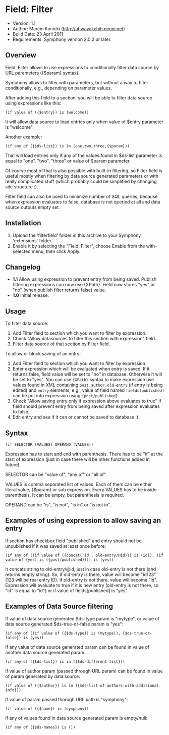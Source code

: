 # Field: Filter

- Version: 1.1
- Author: Marcin Konicki (http://ahwayakchih.neoni.net)
- Build Date: 23 April 2011
- Requirements: Symphony version 2.0.2 or later.


## Overview

Field: Filter allows to use expressions to conditionally filter data source by URL parameters ({$param} syntax).

Symphony allows to filter with parameters, but without a way to filter conditionally, e.g., depending on parameter values.

After adding this field to a section, you will be able to filter data source using expressions like this:

	(if value of ({$entry}) is (welcome))

It will allow data source to load entries only when value of $entry parameter is "welcome".

Another example:

	(if any of ({$ds-list}) is in (one,two,three,{$param}))

That will load entries only if any of the values found in $ds-list parameter is equal to "one", "two", "three" or value of $param parameter.

Of course most of that is also possible with built-in filtering, so Filter field is useful mostly when filtering by data source generated parameters or with really complicated stuff (which probably could be simplified by changing site structure :).

Filter field can also be used to minimize number of SQL queries, because when expression evaluates to false, database is not queried at all and data source outputs empty set.


## Installation

1. Upload the 'filterfield' folder in this archive to your Symphony 'extensions' folder.
2. Enable it by selecting the "Field: Filter", choose Enable from the with-selected menu, then click Apply.


## Changelog

- **1.1** Allow using expression to prevent entry from being saved. Publish filtering expressions can now use {XPath}. Field now stores "yes" or "no" (when publish filter returns false) value.
- **1.0** Initial release.


## Usage

To filter data source:

1. Add Filter field to section which you want to filter by expression.
2. Check "Allow datasources to filter this section with expression" field.
3. Filter data source of that section by Filter field.

To allow or block saving of an entry:

1. Add Filter field to section which you want to filter by expression.
2. Enter expression which will be evaluated when entry is saved. If it returns false, field value will be set to "no" in database. Otherwise it will be set to "yes". You can use `{XPath}` syntax to make expression use values found in XML containing `post`, `author`, `old-entry` (if entry is being edited) and `entry` elements, e.g., value of field named `fields[published]` can be put into expression using `{post/published}`.
3. Check "Allow saving entry only if expression above evaluates to true" if field should prevent entry from being saved after expression evaluates to false.
4. Edit entry and see if it can or cannot be saved to database :).


## Syntax

	(if SELECTOR (VALUES) OPERAND (VALUES)) 

Expression has to start and end with parenthesis.
There has to be "if" at the start of expression (just in case there will be other functions added in future).

SELECTOR can be "value of", "any of" or "all of".

VALUES is comma separated list of values. Each of them can be either literal value, {$param} or sub expression. Every VALUES has to be inside parenthesis. It can be empty, but parenthesis is required.

OPERAND can be "is", "is not", "is in" or "is not in".


## Examples of using expression to allow saving an entry

If section has checkbox field "published" and entry should not be unpublished if it was saved at least once before:

	(if any of ((if value of ({concat('id', old-entry/@id)}) is (id)), (if value of (yes) is ({post/published}))) is (yes))

It concats string to old-entry/@id, just in case old-entry is not there (and returns empty string). So, if old-entry is there, value will become "id123" (123 will be real entry ID). If old-entry is not there, value will become "id".
Expression will evaluate to true if it is new entry (old-entry is not there, so "id" is equal to "id") or if value of fields[published] is "yes".


## Examples of Data Source filtering

If value of data source generated $ds-type param is "mytype", or value of data source generated $ds-true-or-false param is "yes":

	(if any of ((if value of ({$ds-type}) is (mytype)), {$ds-true-or-false}) is (yes))

If any value of data source generated param can be found in value of another data source generated param:

	(if any of ({$ds-list}) is in ({$ds-different-list}))

If value of author param (passed through URL param) can be found in value of param generated by data source:

	(if value of ({$author}) is in ({$ds-list-of-authors-with-additional-info}))

If value of param passed thorugh URL path is "symphony":

	(if value of ({$name}) is (symphony))

If any of values found in data source generated param is empty/null:

    (if any of ({$ds-names}) is ())

